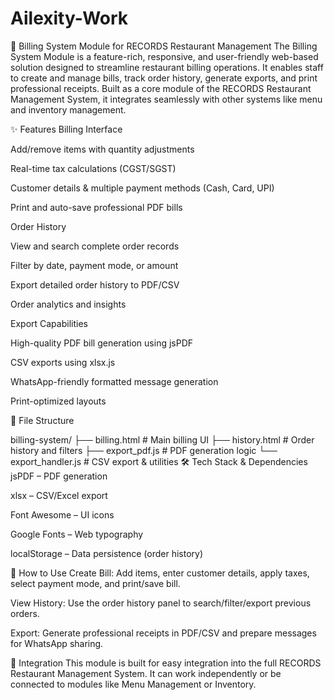 # Ailexity-Work

📄 Billing System Module for RECORDS Restaurant Management
The Billing System Module is a feature-rich, responsive, and user-friendly web-based solution designed to streamline restaurant billing operations. It enables staff to create and manage bills, track order history, generate exports, and print professional receipts. Built as a core module of the RECORDS Restaurant Management System, it integrates seamlessly with other systems like menu and inventory management.

✨ Features
Billing Interface

Add/remove items with quantity adjustments

Real-time tax calculations (CGST/SGST)

Customer details & multiple payment methods (Cash, Card, UPI)

Print and auto-save professional PDF bills

Order History

View and search complete order records

Filter by date, payment mode, or amount

Export detailed order history to PDF/CSV

Order analytics and insights

Export Capabilities

High-quality PDF bill generation using jsPDF

CSV exports using xlsx.js

WhatsApp-friendly formatted message generation

Print-optimized layouts

📁 File Structure

billing-system/
├── billing.html        # Main billing UI
├── history.html        # Order history and filters
├── export_pdf.js       # PDF generation logic
└── export_handler.js   # CSV export & utilities
🛠️ Tech Stack & Dependencies
jsPDF – PDF generation

xlsx – CSV/Excel export

Font Awesome – UI icons

Google Fonts – Web typography

localStorage – Data persistence (order history)

🚀 How to Use
Create Bill: Add items, enter customer details, apply taxes, select payment mode, and print/save bill.

View History: Use the order history panel to search/filter/export previous orders.

Export: Generate professional receipts in PDF/CSV and prepare messages for WhatsApp sharing.

🔗 Integration
This module is built for easy integration into the full RECORDS Restaurant Management System. It can work independently or be connected to modules like Menu Management or Inventory.
